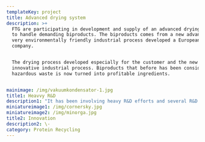 ```yaml
---
templateKey: project
title: Advanced drying system
description: >+
  FTG are participating in development and supply of an advanced drying system
  to handle demanding biproducts. The biproducts comes from a new advanced and
  very environmentally friendly industrial process developed a European
  company.  


  The drying process developed especially for the customer and the new
  innovative industrial process. Biproducts that before has been considered
  hazardous waste is now turned into profitable ingredients. 


mainimage: /img/vakuumkondensator-1.jpg
title1: Heavvy R&D
description1: "It has been involving heavy R&D efforts and several R&D test trials in both Norway and in another EU countries\r\n\n\r\n\nThe customer has invested a lot in developing a new revolutionary industrial process. The process convert biproducts that has no commercial use into bio-chemicals that can be used as ingredients in different applications. Both the main industrial process and the handling of biproducts are good examples of circular economy, making the world a little greener."
miniatureimage1: /img/cornersky.jpg
miniatureimage2: /img/minorga.jpg
title2: Innovation
description2: \-
category: Protein Recycling
---
```



